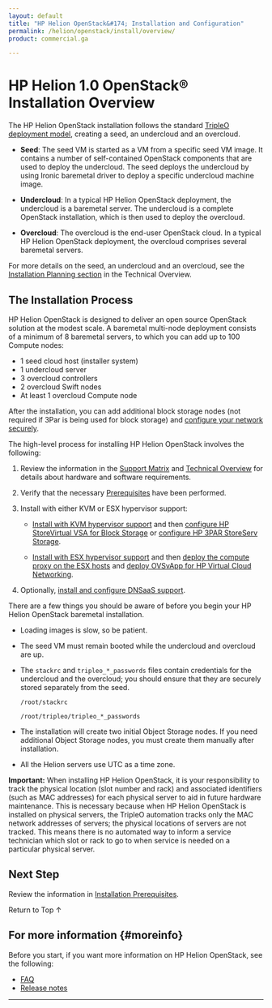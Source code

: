 ```yaml
---
layout: default
title: "HP Helion OpenStack&#174; Installation and Configuration"
permalink: /helion/openstack/install/overview/
product: commercial.ga

---
```

<!--PUBLISHED-->


<script>

function PageRefresh {
onLoad="window.refresh"
}

PageRefresh();

</script>
<!--
<p style="font-size: small;"> <a href="/helion/openstack/support-matrix/">&#9664; PREV</a> | <a href="/helion/openstack/">&#9650; UP</a> | <a href="/helion/openstack/install/prereqs/">NEXT &#9654;</a> </p>
-->

# HP Helion 1.0 OpenStack&#174; Installation Overview 

The HP Helion OpenStack installation follows the standard [TripleO deployment model](https://wiki.openstack.org/wiki/TripleO), creating a seed, an undercloud and an overcloud.

* **Seed**: The seed VM is started as a VM from a specific seed VM image. It contains a number of self-contained OpenStack components that are used to deploy the undercloud. The seed deploys the undercloud by using Ironic baremetal driver to deploy a specific undercloud machine image.

* **Undercloud**: In a typical HP Helion OpenStack deployment, the undercloud is a baremetal server. The undercloud is a complete OpenStack installation, which is then used to deploy the overcloud.

* **Overcloud**: The overcloud is the end-user OpenStack cloud. In a typical HP Helion OpenStack deployment, the overcloud comprises several baremetal servers.

For more details on the seed, an undercloud and an overcloud, see the [Installation Planning section](/helion/openstack/technical-overview/#install-configure) in the Technical Overview.

## The Installation Process

HP Helion OpenStack is designed to deliver an open source OpenStack solution at the modest scale. A baremetal multi-node deployment consists of a minimum of 8 baremetal servers, to which you can add up to 100 Compute nodes:

* 1 seed cloud host (installer system)
* 1 undercloud server
* 3 overcloud controllers
* 2 overcloud Swift nodes
* At least 1 overcloud Compute node 

After the installation, you can add additional block storage nodes (not required if 3Par is being used for block storage) and [configure your network securely](/helion/openstack/install/security/).

The high-level process for installing HP Helion OpenStack involves the following:

1. Review the information in the [Support Matrix](/helion/openstack/support-matrix/) and [Technical Overview](/helion/openstack/technical-overview/) for details about hardware and software requirements.

2. Verify that the necessary [Prerequisites](/helion/openstack/install/prereqs) have been performed.

3. Install with either KVM or ESX hypervisor support:
	
	- [Install with KVM hypervisor support](/helion/openstack/install/kvm/) and then [configure HP StoreVirtual VSA for Block Storage](/helion/openstack/install/vsa/) or [configure HP 3PAR StoreServ Storage](/helion/openstack/install/3par/). 

	- [Install with ESX hypervisor support](/helion/openstack/install/esx/) and then [deploy the compute proxy on the ESX hosts](/helion/openstack/install/esx/proxy/) and [deploy OVSvApp for HP Virtual Cloud Networking](/helion/openstack/install/ovsvapp/).

4. Optionally, [install and configure DNSaaS support](/helion/openstack/install/dnsaas/).

There are a few things you should be aware of before you begin your HP Helion OpenStack baremetal installation.

* Loading images is slow, so be patient.

* The seed VM must remain booted while the undercloud and overcloud are up.

* The `stackrc` and `tripleo_*_passwords` files contain credentials for the undercloud and the overcloud; you should ensure that they are securely stored separately from the seed.
 
    `/root/stackrc`

    `/root/tripleo/tripleo_*_passwords`

* The installation will create two initial Object Storage nodes. If you need additional Object Storage nodes, you must create them manually after installation. 

* All the Helion servers use UTC as a time zone.

**Important:** When installing HP Helion OpenStack, it is your responsibility to track the physical location (slot number and rack) and associated identifiers (such as MAC addresses) for each physical server to aid in future hardware maintenance. This is necessary because when HP Helion OpenStack is installed on physical servers, the TripleO automation tracks only the MAC network addresses of servers; the physical locations of servers are not tracked. This means there is no automated way to inform a service technician which slot or rack to go to when service is needed on a particular physical server. 

## Next Step ##

Review the information in [Installation Prerequisites](/helion/openstack/install/prereqs/).

<a href="#top" style="padding:14px 0px 14px 0px; text-decoration: none;"> Return to Top &#8593; </a>

## For more information {#moreinfo}

Before you start, if you want more information on HP Helion OpenStack, see the following:

* [FAQ](/helion/openstack/faq/) 
* [Release notes](/helion/openstack/release-notes/) 



----
